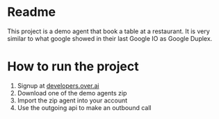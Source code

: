 # Readme


This project is a demo agent that book a table at a restaurant.
It is very similar to what google showed in their last Google IO as Google Duplex.


# How to run the project

1. Signup at [developers.over.ai](https://developers.over.ai)
2. Download one of the demo agents zip
3. Import the zip agent into your account
4. Use the outgoing api to make an outbound call 


